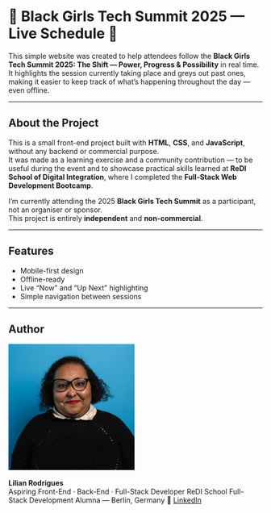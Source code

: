 # 🖤 **Black Girls Tech Summit 2025 — Live Schedule** 🖤

This simple website was created to help attendees follow the **Black Girls Tech Summit 2025: The Shift — Power, Progress & Possibility** in real time.  
It highlights the session currently taking place and greys out past ones, making it easier to keep track of what’s happening throughout the day — even offline.

---

## About the Project

This is a small front-end project built with **HTML**, **CSS**, and **JavaScript**, without any backend or commercial purpose.  
It was made as a learning exercise and a community contribution — to be useful during the event and to showcase practical skills learned at **ReDI School of Digital Integration**, where I completed the **Full-Stack Web Development Bootcamp**.

I’m currently attending the 2025 **Black Girls Tech Summit** as a participant, not an organiser or sponsor.  
This project is entirely **independent** and **non-commercial**.

---

## Features

- Mobile-first design  
- Offline-ready  
- Live “Now” and “Up Next” highlighting  
- Simple navigation between sessions  

---

## Author
<p align="left">
  <img src="./images/pic-author.jpg" alt="Author Pic" width="250"/>
  
</p>

**Lilian Rodrigues**  
Aspiring Front-End · Back-End · Full-Stack Developer
ReDI School Full-Stack Development Alumna — Berlin, Germany
🔗 [LinkedIn]([https://www.linkedin.com/in/lilian-rodrigues](https://www.linkedin.com/in/lilian-rodrigues-berlin))  
